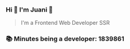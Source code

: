 ### Hi 👋 I&#39;m Juani 🦁

> I&#39;m a Frontend Web Developer SSR

### 📚 Minutes being a developer: 1839861
